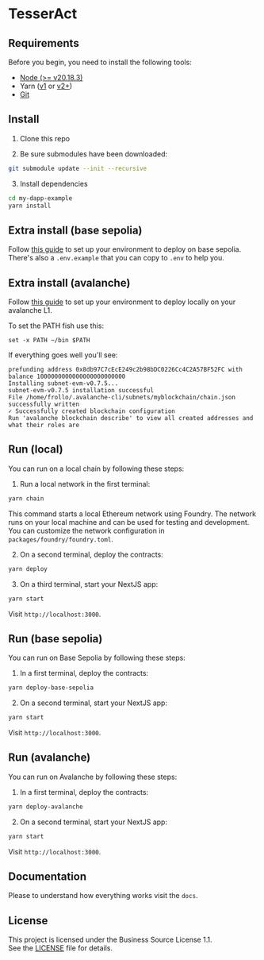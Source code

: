 # TesserAct

## Requirements

Before you begin, you need to install the following tools:

- [Node (>= v20.18.3)](https://nodejs.org/en/download/)
- Yarn ([v1](https://classic.yarnpkg.com/en/docs/install/) or [v2+](https://yarnpkg.com/getting-started/install))
- [Git](https://git-scm.com/downloads)

## Install

1. Clone this repo

2. Be sure submodules have been downloaded:

```sh
git submodule update --init --recursive
```

3. Install dependencies

```sh
cd my-dapp-example
yarn install
```

## Extra install (base sepolia)

Follow [this guide](https://docs.base.org/learn/foundry/deploy-with-foundry) to set up your environment to deploy on base sepolia. There's also a `.env.example` that you can copy to `.env` to help you.

## Extra install (avalanche)

Follow [this guide](https://build.avax.network/docs/tooling/create-avalanche-l1) to set up your environment to deploy locally on your avalanche L1.

To set the PATH fish use this:

```
set -x PATH ~/bin $PATH
```

If everything goes well you'll see:

```
prefunding address 0x8db97C7cEcE249c2b98bDC0226Cc4C2A57BF52FC with balance 1000000000000000000000000
Installing subnet-evm-v0.7.5...
subnet-evm-v0.7.5 installation successful
File /home/frollo/.avalanche-cli/subnets/myblockchain/chain.json successfully written
✓ Successfully created blockchain configuration
Run 'avalanche blockchain describe' to view all created addresses and what their roles are
```

## Run (local)

You can run on a local chain by following these steps:

1. Run a local network in the first terminal:

```sh
yarn chain
```

This command starts a local Ethereum network using Foundry. The network runs on your local machine and can be used for testing and development. You can customize the network configuration in `packages/foundry/foundry.toml`.

2. On a second terminal, deploy the contracts:

```sh
yarn deploy
```

3. On a third terminal, start your NextJS app:

```sh
yarn start
```

Visit `http://localhost:3000`.

## Run (base sepolia)

You can run on Base Sepolia by following these steps:

1. In a first terminal, deploy the contracts:

```sh
yarn deploy-base-sepolia
```

2. On a second terminal, start your NextJS app:

```sh
yarn start
```

Visit `http://localhost:3000`.

## Run (avalanche)

You can run on Avalanche by following these steps:

1. In a first terminal, deploy the contracts:

```sh
yarn deploy-avalanche
```

2. On a second terminal, start your NextJS app:

```sh
yarn start
```

Visit `http://localhost:3000`.

## Documentation

Please to understand how everything works visit the `docs`.

## License

This project is licensed under the Business Source License 1.1.  
See the [LICENSE](./LICENSE) file for details.
